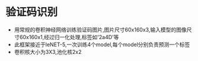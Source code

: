 # 验证码识别
* 用常规的卷积神经网络训练验证码图片,图片尺寸60x160x3,输入模型的图像尺寸60x160x1,经过归一化处理,标签如'2a4D'等<br>
* 此框架接近于leNET-5,一次训练4个model,每个model分别负责预测一个标签<br>
* 卷积核大小为3X3,池化核2x2 <br>
